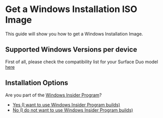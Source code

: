 # Get a Windows Installation ISO Image

This guide will show you how to get a Windows Installation Image.

## Supported Windows Versions per device

First of all, please check the compatibility list for your Surface Duo model [here](https://github.com/WOA-Project/SurfaceDuo-Guides/blob/main/WindowsCompatibility.md)

## Installation Options

Are you part of the [Windows Insider Program](https://insider.windows.com)?

- [Yes (I want to use Windows Insider Program builds)](https://github.com/WOA-Project/SurfaceDuo-Guides/blob/main/InstallWindows/ISO/WindowsInsiderProgram-Agreement.md)
- [No (I do not want to use Windows Insider Program builds)](https://github.com/WOA-Project/SurfaceDuo-Guides/blob/main/InstallWindows/ISO/WindowsRetail-Channels.md)
